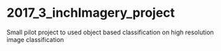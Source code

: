 # 2017_3_inchImagery_project
Small pilot project to used object based classification on high resolution image classification
